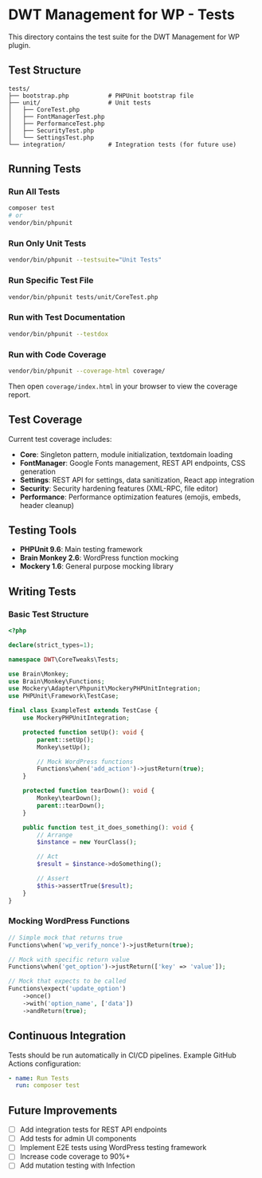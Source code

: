 # DWT Management for WP - Tests

This directory contains the test suite for the DWT Management for WP plugin.

## Test Structure

```
tests/
├── bootstrap.php           # PHPUnit bootstrap file
├── unit/                   # Unit tests
│   ├── CoreTest.php
│   ├── FontManagerTest.php
│   ├── PerformanceTest.php
│   ├── SecurityTest.php
│   └── SettingsTest.php
└── integration/            # Integration tests (for future use)
```

## Running Tests

### Run All Tests

```bash
composer test
# or
vendor/bin/phpunit
```

### Run Only Unit Tests

```bash
vendor/bin/phpunit --testsuite="Unit Tests"
```

### Run Specific Test File

```bash
vendor/bin/phpunit tests/unit/CoreTest.php
```

### Run with Test Documentation

```bash
vendor/bin/phpunit --testdox
```

### Run with Code Coverage

```bash
vendor/bin/phpunit --coverage-html coverage/
```

Then open `coverage/index.html` in your browser to view the coverage report.

## Test Coverage

Current test coverage includes:

- **Core**: Singleton pattern, module initialization, textdomain loading
- **FontManager**: Google Fonts management, REST API endpoints, CSS generation
- **Settings**: REST API for settings, data sanitization, React app integration
- **Security**: Security hardening features (XML-RPC, file editor)
- **Performance**: Performance optimization features (emojis, embeds, header cleanup)

## Testing Tools

- **PHPUnit 9.6**: Main testing framework
- **Brain Monkey 2.6**: WordPress function mocking
- **Mockery 1.6**: General purpose mocking library

## Writing Tests

### Basic Test Structure

```php
<?php

declare(strict_types=1);

namespace DWT\CoreTweaks\Tests;

use Brain\Monkey;
use Brain\Monkey\Functions;
use Mockery\Adapter\Phpunit\MockeryPHPUnitIntegration;
use PHPUnit\Framework\TestCase;

final class ExampleTest extends TestCase {
    use MockeryPHPUnitIntegration;

    protected function setUp(): void {
        parent::setUp();
        Monkey\setUp();

        // Mock WordPress functions
        Functions\when('add_action')->justReturn(true);
    }

    protected function tearDown(): void {
        Monkey\tearDown();
        parent::tearDown();
    }

    public function test_it_does_something(): void {
        // Arrange
        $instance = new YourClass();

        // Act
        $result = $instance->doSomething();

        // Assert
        $this->assertTrue($result);
    }
}
```

### Mocking WordPress Functions

```php
// Simple mock that returns true
Functions\when('wp_verify_nonce')->justReturn(true);

// Mock with specific return value
Functions\when('get_option')->justReturn(['key' => 'value']);

// Mock that expects to be called
Functions\expect('update_option')
    ->once()
    ->with('option_name', ['data'])
    ->andReturn(true);
```

## Continuous Integration

Tests should be run automatically in CI/CD pipelines. Example GitHub Actions configuration:

```yaml
- name: Run Tests
  run: composer test
```

## Future Improvements

- [ ] Add integration tests for REST API endpoints
- [ ] Add tests for admin UI components
- [ ] Implement E2E tests using WordPress testing framework
- [ ] Increase code coverage to 90%+
- [ ] Add mutation testing with Infection
